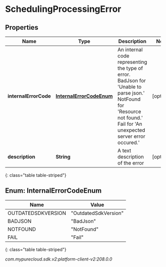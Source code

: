 # SchedulingProcessingError


## Properties

| Name | Type | Description | Notes |
| ------------ | ------------- | ------------- | ------------- |
| **internalErrorCode** | [**InternalErrorCodeEnum**](#Enum--InternalErrorCodeEnum) | An internal code representing the type of error. BadJson for 'Unable to parse json.' NotFound for 'Resource not found.' Fail for 'An unexpected server error occured.' |  [optional] |
| **description** | **String** | A text description of the error |  [optional] |
{: class="table table-striped"}


## Enum: InternalErrorCodeEnum

| Name | Value |
| ---- | ----- |
| OUTDATEDSDKVERSION | &quot;OutdatedSdkVersion&quot; | 
| BADJSON | &quot;BadJson&quot; | 
| NOTFOUND | &quot;NotFound&quot; | 
| FAIL | &quot;Fail&quot; | 
{: class="table table-striped"}




_com.mypurecloud.sdk.v2:platform-client-v2:208.0.0_
